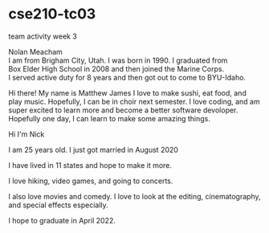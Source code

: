 # cse210-tc03
team activity week 3


Nolan Meacham  
I am from Brigham City, Utah. I was born in 1990. I graduated from  
Box Elder High School in 2008 and then joined the Marine Corps.  
I served active duty for 8 years and then got out to come to BYU-Idaho.  


Hi there! My name is Matthew James
    I love to make sushi, eat food, and play music. Hopefully, I can be in choir next semester. I love coding, and am super excited to learn more and become a better software devoloper. Hopefully one day, I can learn to make some amazing things.


Hi I'm Nick

I am 25 years old. I just got married in August 2020

I have lived in 11 states and hope to make it more.

I love hiking, video games, and going to concerts. 

I also love movies and comedy. I love to look at the editing, cinematography, and special effects especially. 

I hope to graduate in April 2022.


